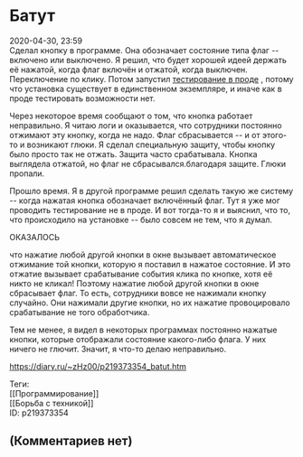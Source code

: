 Батут
=====

  
2020-04-30, 23:59  
 Сделал кнопку в программе. Она обозначает состояние типа флаг -- включено или выключено. Я решил, что будет хорошей идеей держать её нажатой, когда флаг включён и отжатой, когда выключен. Переключение по клику. Потом запустил  [тестирование в проде](pics/O3EQOwp.png)  , потому что установка существует в единственном экземпляре, и иначе как в проде тестировать возможности нет.   
   
 Через некоторое время сообщают о том, что кнопка работает неправильно. Я читаю логи и оказывается, что сотрудники постоянно отжимают эту кнопку, когда не надо. Флаг сбрасывается -- и от этого-то и возникают глюки. Я сделал специальную защиту, чтобы кнопку было просто так не отжать. Защита часто срабатывала. Кнопка выглядела отжатой, но флаг не сбрасывался.благодаря защите. Глюки пропали.   
   
 Прошло время. Я в другой программе решил сделать такую же систему -- когда нажатая кнопка обозначает включённый флаг. Тут я уже мог проводить тестирование не в проде. И вот тогда-то я и выяснил, что то, что происходило на установке -- было совсем не тем, что я думал.   
   
 ОКАЗАЛОСЬ   
   
 что нажатие любой другой кнопки в окне вызывает автоматическое отжимание той кнопки, которую я поставил в нажатое состояние. И это отжатие вызывает срабатывание события клика по кнопке, хотя её никто не кликал! Поэтому нажатие любой другой кнопки в окне сбрасывает флаг. То есть, сотрудники вовсе не нажимали кнопку случайно. Они нажимали другие кнопки, но их нажатие провоцировало срабатывание не того обработчика.   
   
 Тем не менее, я видел в некоторых программах постоянно нажатые кнопки, которые отображали состояние какого-либо флага. У них ничего не глючит. Значит, я что-то делаю неправильно.   
  
<https://diary.ru/~zHz00/p219373354_batut.htm>  
  
Теги:  
[[Программирование]]  
[[Борьба с техникой]]  
ID: p219373354  


(Комментариев нет)
------------------